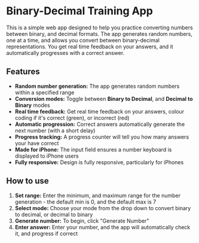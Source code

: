# Binary-Decimal Training App

This is a simple web app designed to help you practice converting numbers between binary, and decimal formats. The app generates random numbers, one at a time, and allows you convert between binary-decimal representations. You get real time feedback on your answers, and it automatically progresses with a correct answer.

## Features
- **Random number generation:** The app generates random numbers within a specified range
- **Conversion modes:** Toggle between **Binary to Decimal**, and **Decimal to Binary** modes
- **Real time feedback:** Get real time feedback on your answers, colour coding if it's correct (green), or incorrect (red)
- **Automatic progression:** Correct answers automatically generate the next number (with a short delay)
- **Progress tracking:** A progress counter will tell you how many answers your have correct
- **Made for iPhone:** The input field ensures a number keyboard is displayed to iPhone users
- **Fully responsive:** Design is fully responsive, particularly for iPhones

## How to use
1. **Set range:** Enter the minimum, and maximum range for the number generation - the default min is 0, and the default max is 7
2. **Select mode:** Choose your mode from the drop down to convert binary to decimal, or decimal to binary
3. **Generate number:** To begin, click "Generate Number"
4. **Enter answer:** Enter your number, and the app will automatically check it, and progress if correct
